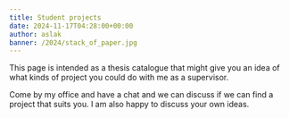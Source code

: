 ```yaml
---
title: Student projects
date: 2024-11-17T04:28:00+00:00
author: aslak
banner: /2024/stack_of_paper.jpg
---
```


This page is intended as a thesis catalogue that might give you an idea of what kinds of project you could do with me as a supervisor. 
<!-- more -->

Come by my office and have a chat and we can discuss if we can find a project that suits you. I am also happy to discuss your own ideas. 


